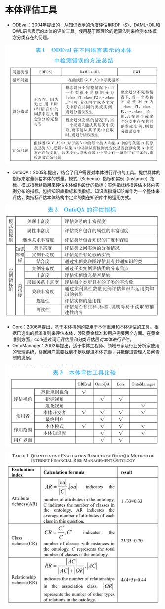 # 本体评估工具

- ODEval：2004年提出的，从知识表示的角度评估用RDF（S）、DAML+OIL和OWL语言表示的本体的评价工具。使用基于图理论的运算法则来检测本体概念分类存在的问题。

![image-20221018104501656](https://raw.githubusercontent.com/kaikaihit/kaiPic/main/image-20221018104501656.png)

- OntoQA：2005年提出，结合了用户需要对本体进行评价的工具。提供具体的指标来定量评估本体的质量。模式（Schema）指标和实例（instance）指标。模式指标组指用来评估本体结构设计的指标；实例指标组指评估本体内实例分布的指标，包括知识库指标和类指标。知识库指将知识库作为一个整体来评估，类指标评估本体结构中定义的类在知识库中的运用方式。

![image-20221018104748813](https://raw.githubusercontent.com/kaikaihit/kaiPic/main/image-20221018104748813.png)

- Core：2006年提出，基于本体排列的应用于本体重用和本体评估的工具。根据已选出的标准准则来评估本体，涉及黄金标准和用户需要两个方面。在黄金准则方面，core通过词汇评估层和分类评估层对本体进行评估。
- OntoManager：2002年提出，适于本体工程师、领域专家及行业分析家使用的管理系统，根据用户需要找到不足以促进本体完善，并能促进管理人员问责制的发展。



![image-20221018112654751](https://raw.githubusercontent.com/kaikaihit/kaiPic/main/image-20221018112654751.png)





![image-20221019154754904](https://raw.githubusercontent.com/kaikaihit/kaiPic/main/image-20221019154754904.png)